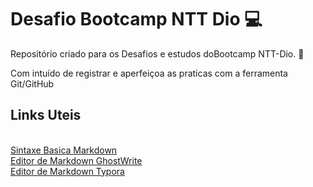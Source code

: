 # Desafio Bootcamp NTT Dio  :computer:
Repositório criado para os Desafios e estudos doBootcamp NTT-Dio. :bookmark_tabs:

Com intuído de registrar e aperfeiçoa as praticas com a ferramenta Git/GitHub 



## Links Uteis  

<br>[Sintaxe Basica Markdown](https://www.markdownguide.org/basic-syntax)<br>
[Editor de Markdown GhostWrite](https://ghostwriter.kde.org/)<br>
[Editor de Markdown Typora](https://typora.io/)<br>
